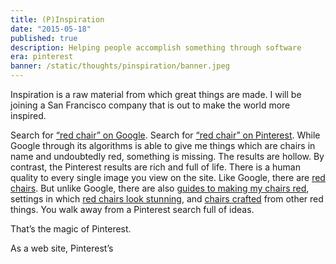 ```yaml
---
title: (P)Inspiration
date: "2015-05-18"
published: true
description: Helping people accomplish something through software
era: pinterest
banner: /static/thoughts/pinspiration/banner.jpeg
---
```


Inspiration is a raw material from which great things are made. I will be joining a San Francisco company that is out to make the world more inspired.

Search for [“red chair” on Google](https://www.google.com/search?tbm=isch&as_q=red+chair&as_epq=&as_oq=&as_eq=&imgsz=&imgar=&imgc=&imgcolor=&imgtype=&cr=&as_sitesearch=&safe=images&as_filetype=&as_rights=). Search for [“red chair” on Pinterest](https://www.pinterest.com/search/pins/?q=red%20chair). While Google through its algorithms is able to give me things which are chairs in name and undoubtedly red, something is missing. The results are hollow. By contrast, the Pinterest results are rich and full of life. There is a human quality to every single image you view on the site. Like Google, there are [red chairs](https://www.pinterest.com/pin/242490761158377365/). But unlike Google, there are also [guides to making my chairs red](https://www.pinterest.com/pin/8796161744806580/), settings in which [red chairs look stunning](https://www.pinterest.com/pin/125186064615892091/), and [chairs crafted](https://www.pinterest.com/pin/12173861462220825/) from other red things. You walk away from a Pinterest search full of ideas.

That’s the magic of Pinterest.

As a web site, Pinterest’s <title> tag says “Discover and save creative ideas.” This is Pinterest as we know it today. “Discover” neatly captures the searching and browsing facets of the site, while “save” encapsulates the entire pinning ecosystem. The story is not completely told. Every Pin has an end state where a user clicks through the image and is taken off of Pinterest into a world that is significantly less inspiring.

To answer “what do I do with this Pin” is to focus the raw inspiration that Pinterest creates and channel it into action. Organically, this is already emerging through the community as [DIY Pins](https://www.pinterest.com/search/pins/?q=diy) and [tutorials](https://www.pinterest.com/search/pins/?q=tutorial). Through these, people are creating amazing things. The unspoken opportunity is that Pinterest can help facilitate this inspiration into action.

Ultimately, to “put pinners first” is to make them successful. Pinners pin because they want to do something. The ability to help them accomplish their goals rests solely with the company that inspired them to begin with.

That’s a mission I feel particularly inspired by and I’m proud to be joining the team at Pinterest.
